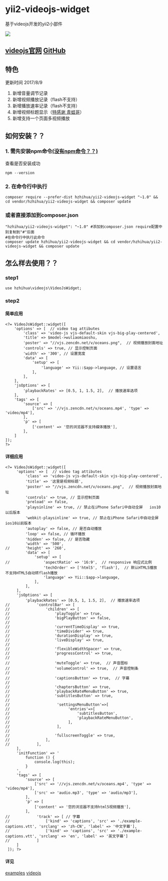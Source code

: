 # yii2-videojs-widget
基于videojs开发的yii2小部件

![](https://raw.githubusercontent.com/wiki/Hzhihua/yii2-videojs-widget/videojs.png)

## [videojs官网](http://videojs.com/) [GitHub](https://github.com/videojs/video.js)
## 特色
更新时间 2017/8/9
1. 新增音量调节记录
2. 新增视频播放记录（flash不支持）  
3. 新增播放速率记录（flash不支持）
4. 新增视频标题显示（[特感谢 青蛙哥](http://www.cnblogs.com/afrog/p/6689179.html)）
5. 新增支持一个页面多视频播放
## 如何安装？？
### 1. 需先安装npm命令[(没有npm命令？？)](https://www.liaoxuefeng.com/wiki/001434446689867b27157e896e74d51a89c25cc8b43bdb3000/00143450141843488beddae2a1044cab5acb5125baf0882000)
查看是否安装成功
```npm
npm --version
```
### 2. 在命令行中执行
```install
composer require --prefer-dist hzhihua/yii2-videojs-widget "~1.0" && cd vendor/hzhihua/yii2-videojs-widget && composer update
```
### 或者直接添加到composer.json
```install
"hzhihua/yii2-videojs-widget": "~1.0" #添加到composer.json require配置中 别复制到"#"后面
#在命令行中执行此命令
composer update hzhihua/yii2-videojs-widget && cd vendor/hzhihua/yii2-videojs-widget && composer update
```
## 怎么样去使用？？
### step1
```usage
use hzhihua\videojs\VideoJsWidget;
```
### step2
#### 简单应用
```useage
<?= VideoJsWidget::widget([
    'options' => [  // video tag attibutes
        'class' => 'video-js vjs-default-skin vjs-big-play-centered',
        'title' => $model->wuliaomiaoshu,
        'poster' => "//vjs.zencdn.net/v/oceans.png",  // 视频播放封面地址
        'controls' => true, // 显示控制页面
        'width' => '300', // 设置宽度
        'data' => [
            'setup' => [
                'language' => Yii::$app->language, // 设置语言
            ],
        ],
    ],
    'jsOptions' => [
        'playbackRates' => [0.5, 1, 1.5, 2],  // 播放速率选项
    ],
    'tags' => [
        'source' => [
            ['src' => '//vjs.zencdn.net/v/oceans.mp4', 'type' => 'video/mp4'],
        ],
        'p' => [
            ['content' => '您的浏览器不支持媒体播放'],
        ],
    ]
]);
?>
```
#### 详细应用
```usage
<?= VideoJsWidget::widget([
     'options' => [  // video tag attibutes
         'class' => 'video-js vjs-default-skin vjs-big-play-centered',
         'title' => '这里是视频标题',
         'poster' => "//vjs.zencdn.net/v/oceans.png",  // 视频播放封面地址
         'controls' => true, // 显示控制页面
         'preload' => false,
         'playsinline' => true, // 禁止在iPhone Safari中自动全屏   ios10以后版本
         'webkit-playsinline' => true, // 禁止在iPhone Safari中自动全屏   ios10以前版本
         'autoplay' => false, // 是否自动播放
         'loop' => false, // 循环播放
         'hidden' => false, // 是否隐藏
         'width' => '500',
//       'height' => '260',
         'data' => [
             'setup' => [
//               'aspectRatio' => '16:9',  // responsive 响应式比例
                 'techOrder' => ['html5', 'flash'],  // 默认HTML5播放  不支持HTML5自动转flash播放
                 'language' => Yii::$app->language,
             ],
         ],
     ],
     'jsOptions' => [
         'playbackRates' => [0.5, 1, 1.5, 2],  // 播放速率选项
//            'controlBar' => [
//                'children' => [
//                    'playToggle' => true,
//                    'bigPlayButton' => false,
//
//                    'currentTimeDisplay' => true,
//                    'timeDivider' => true,
//                    'durationDisplay' => true,
//                    'liveDisplay' => true,
//
//                    'flexibleWidthSpacer' => true,
//                    'progressControl' => true,
//
//                    'muteToggle' => true,  // 声音图标
//                    'volumeControl' => true,  // 声音控制条
//
//                    'captionsButton' => true,  // 字幕
//
//                    'chaptersButton' => true,
//                    'playbackRateMenuButton' => true,
//                    'subtitlesButton' => true,
//
//                     'settingsMenuButton'=>[
//                          'entries'=>[
//                              'subtitlesButton',
//                              'playbackRateMenuButton',
//                          ],
//                     ],
//
//                    'fullscreenToggle' => true,
//                ],
//            ],
     ],
     'initFunction' => '
         function () {
             console.log(this);
         }
     ',
     'tags' => [
         'source' => [
             ['src' => '//vjs.zencdn.net/v/oceans.mp4', 'type' => 'video/mp4'],
             ['src' => 'audio.mp3', 'type' => 'audio/mp3'],
         ],
         'p' => [
             ['content' => '您的浏览器不支持html5视频播放'],
         ],
//            'track' => [ // 字幕
//                ['kind' => 'captions', 'src' => './example-captions.vtt', 'srclang' => 'zh-CN', 'label' => '中文字幕'],
//                ['kind' => 'captions', 'src' => './example-captions.vtt', 'srclang' => 'en', 'label' => '英文字幕']
//            ]
     ]
 ]); ?>
```
#### 详见
[examples](examples/views)
[videojs](https://github.com/videojs/video.js/tree/master/docs/guides)
